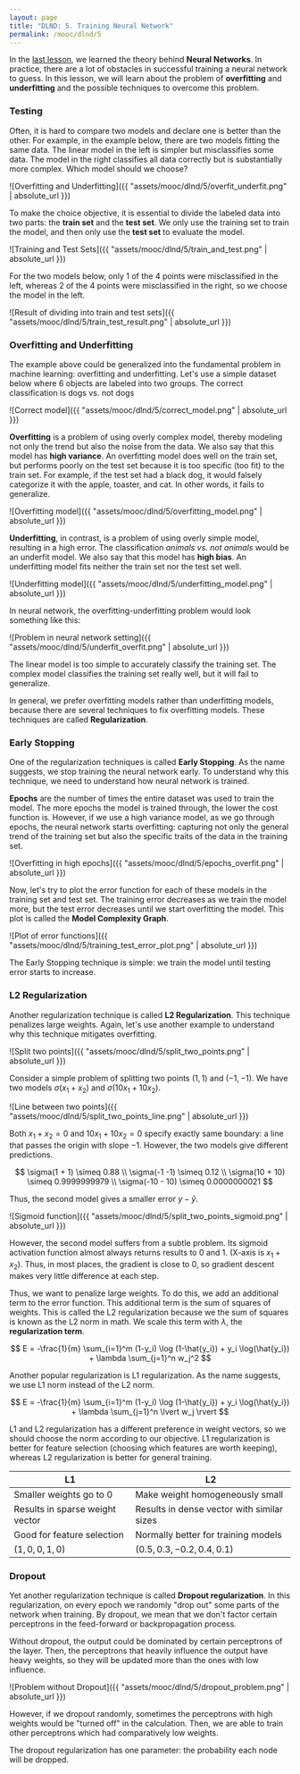 ```yaml
---
layout: page
title: "DLND: 5. Training Neural Network"
permalink: /mooc/dlnd/5
---
```


In the [last lesson](/mooc/dlnd/3), we learned the theory behind **Neural Networks**. In practice, there are a lot of obstacles in successful training a neural network to guess. In this lesson, we will learn about the problem of **overfitting** and **underfitting** and the possible techniques to overcome this problem.

### Testing

Often, it is hard to compare two models and declare one is better than the other. For example, in the example below, there are two models fitting the same data. The linear model in the left is simpler but misclassifies some data. The model in the right classifies all data correctly but is substantially more complex. Which model should we choose?

![Overfitting and Underfitting]({{ "assets/mooc/dlnd/5/overfit_underfit.png" | absolute_url }})

To make the choice objective, it is essential to divide the labeled data into two parts: the **train set** and the **test set**. We only use the training set to train the model, and then only use the **test set** to evaluate the model.

![Training and Test Sets]({{ "assets/mooc/dlnd/5/train_and_test.png" | absolute_url }})

For the two models below, only 1 of the 4 points were misclassified in the left, whereas 2 of the 4 points were misclassified in the right, so we choose the model in the left.

![Result of dividing into train and test sets]({{ "assets/mooc/dlnd/5/train_test_result.png" | absolute_url }})

### Overfitting and Underfitting

The example above could be generalized into the fundamental problem in machine learning: overfitting and underfitting. Let's use a simple dataset below where 6 objects are labeled into two groups. The correct classification is dogs vs. not dogs

![Correct model]({{ "assets/mooc/dlnd/5/correct_model.png" | absolute_url }})

**Overfitting** is a problem of using overly complex model, thereby modeling not only the trend but also the noise from the data. We also say that this model has **high variance**. An overfitting model does well on the train set, but performs poorly on the test set because it is too specific (too fit) to the train set.  For example, if the test set had a black dog, it would falsely categorize it with the apple, toaster, and cat. In other words, it fails to generalize.

![Overfitting model]({{ "assets/mooc/dlnd/5/overfitting_model.png" | absolute_url }})

 **Underfitting**, in contrast, is a problem of using overly simple model, resulting in a high error.  The classification *animals vs. not animals* would be an underfit model. We also say that this model has **high bias**. An underfitting model fits neither the train set nor the test set well.

![Underfitting model]({{ "assets/mooc/dlnd/5/underfitting_model.png" | absolute_url }})

In neural network, the overfitting-underfitting problem would look something like this:

![Problem in neural network setting]({{ "assets/mooc/dlnd/5/underfit_overfit.png" | absolute_url }})

The linear model is too simple to accurately classify the training set. The complex model classifies the training set really well, but it will fail to generalize.

In general, we prefer overfitting models rather than underfitting models, because there are several techniques to fix overfitting models. These techniques are called **Regularization**.

### Early Stopping

One of the regularization techniques is called **Early Stopping**. As the name suggests, we stop training the neural network early. To understand why this technique, we need to understand how neural network is trained.

**Epochs** are the number of times the entire dataset was used to train the model. The more epochs the model is trained through, the lower the cost function is. However, if we use a high variance model, as we go through epochs, the neural network starts overfitting: capturing not only the general trend of the training set but also the specific traits of the data in the training set.

![Overfitting in high epochs]({{ "assets/mooc/dlnd/5/epochs_overfit.png" | absolute_url }})

Now, let's try to plot the error function for each of these models in the training set and test set. The training error decreases as we train the model more, but the test error decreases until we start overfitting the model. This plot is called the **Model Complexity Graph**.

![Plot of error functions]({{ "assets/mooc/dlnd/5/training_test_error_plot.png" | absolute_url }})

The Early Stopping technique is simple: we train the model until testing error starts to increase.

### L2 Regularization

Another regularization technique is called **L2 Regularization**. This technique penalizes large weights. Again, let's use another example to understand why this technique mitigates overfitting.

![Split two points]({{ "assets/mooc/dlnd/5/split_two_points.png" | absolute_url }})

Consider a simple problem of splitting two points $(1, 1)$ and $(-1, -1)$. We have two models $\sigma(x_1 + x_2)$ and $\sigma(10x_1 + 10x_2)$.

![Line between two points]({{ "assets/mooc/dlnd/5/split_two_points_line.png" | absolute_url }})

Both $x_1 + x_2 = 0$ and $10x_1 + 10x_2 = 0$ specify exactly same boundary: a line that passes the origin with slope $-1$. However, the two models give different predictions.

$$
\sigma(1 + 1) \simeq 0.88 \\
\sigma(-1 -1) \simeq 0.12 \\
\sigma(10 + 10) \simeq 0.9999999979 \\
\sigma(-10 - 10) \simeq 0.0000000021
$$

Thus, the second model gives a smaller error $y - \hat{y}$.

![Sigmoid function]({{ "assets/mooc/dlnd/5/split_two_points_sigmoid.png" | absolute_url }})

However, the second model suffers from a subtle problem. Its sigmoid activation function almost always returns results to 0 and 1. (X-axis is $x_1 + x_2$). Thus, in most places, the gradient is close to 0, so gradient descent makes very little difference at each step.

Thus, we want to penalize large weights. To do this, we add an additional term to the error function. This additional term is the sum of squares of weights. This is called the L2 regularization because we the sum of squares is known as the L2 norm in math. We scale this term with $\lambda$, the **regularization term**.

$$
E = -\frac{1}{m} \sum_{i=1}^m (1-y_i) \log (1-\hat{y_i}) + y_i \log(\hat{y_i}) + \lambda \sum_{j=1}^n w_j^2
$$

Another popular regularization is L1 regularization. As the name suggests, we use L1 norm instead of the L2 norm.

$$
E = -\frac{1}{m} \sum_{i=1}^m (1-y_i) \log (1-\hat{y_i}) + y_i \log(\hat{y_i}) + \lambda \sum_{j=1}^n \lvert w_j \rvert
$$

L1 and L2 regularization has a different preference in weight vectors, so we should choose the norm according to our objective. L1 regularization is better for feature selection (choosing which features are worth keeping), whereas L2 regularization is better for general training.

| L1                              | L2                                         |
| ------------------------------- | ------------------------------------------ |
| Smaller weights go to $0$       | Make weight homogeneously small            |
| Results in sparse weight vector | Results in dense vector with similar sizes |
| Good for feature selection      | Normally better for training models        |
| $(1, 0, 0, 1, 0)$               | $(0.5, 0.3, -0.2, 0.4, 0.1)$               |



### Dropout

Yet another regularization technique is called **Dropout regularization**. In this regularization, on every epoch we randomly "drop out" some parts of the network when training. By dropout, we mean that we don't factor certain perceptrons in the feed-forward or backpropagation process.

Without dropout, the output could be dominated by certain perceptrons of the layer. Then, the perceptrons that heavily influence the output have heavy weights, so they will be updated more than the ones with low influence.

![Problem without Dropout]({{ "assets/mooc/dlnd/5/dropout_problem.png" | absolute_url }})

However, if we dropout randomly, sometimes the perceptrons with high weights would be "turned off" in the calculation. Then, we are able to train other perceptrons which had comparatively low weights.

The dropout regularization has one parameter: the probability each node will be dropped.

